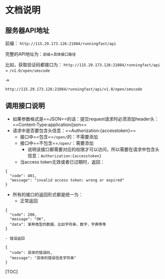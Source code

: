 # 文档说明
## 服务器API地址
前缀：
```http://115.29.173.126:21084/runningfast/api```


完整的API地址为：```前缀```+```具体接口路径```

比如，获取验证码都接口为：
```http://115.29.173.126:21084/runningfast/api``` + ```/v1.0/open/smscode```

->

```http://115.29.173.126:21084/runningfast/api/v1.0/open/smscode```

## 调用接口说明
- 如果参数格式是==JSON==的话：提交request请求时必须添加header头：==Content-Type:application/json==
- 请求中是否要包含头信息：==Authorization:{accesstoken}==
    - 接口中==包含==```/open/```的：不需要添加
    - 接口中==不包含==```/open/```：需要添加
        - 说明该接口都需要对应的权限才可以访问，所以需要在请求中包含头信息：```Authorization:{accesstoken}```
    - 当access token无效或者已过期时，返回：
```
{
  "code": 401,
  "message": "invalid access token: wrong or expired"
}
```

- 所有的接口的返回形式都是统一为：
    - 正常返回
```
{
  "code": 200,
  "message": "OK",
  "data": 某种类型的数据，比如字符串，数字，字典等等
}
```
    - 错误返回

```
{
  "code": 具体的错误码,
  "message": "具体的错误信息字符串"
}
```

[TOC]
